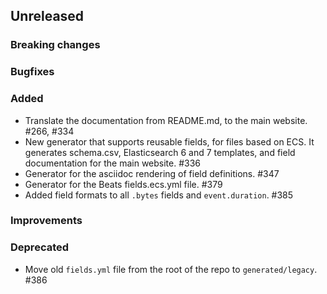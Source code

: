 ## Unreleased

### Breaking changes

### Bugfixes

### Added

* Translate the documentation from README.md, to the main website. #266, #334
* New generator that supports reusable fields, for files based on ECS.
  It generates schema.csv, Elasticsearch 6 and 7 templates, and field documentation
  for the main website. #336
* Generator for the asciidoc rendering of field definitions. #347
* Generator for the Beats fields.ecs.yml file. #379
* Added field formats to all `.bytes` fields and `event.duration`. #385

### Improvements

### Deprecated

* Move old `fields.yml` file from the root of the repo to `generated/legacy`. #386

<!-- All empty sections:

## Unreleased

### Breaking changes

### Bugfixes

### Added

### Improvements

### Deprecated

-->

